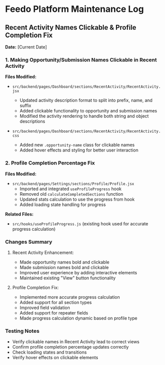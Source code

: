 # Feedo Platform Maintenance Log

## Recent Activity Names Clickable & Profile Completion Fix
**Date:** [Current Date]

### 1. Making Opportunity/Submission Names Clickable in Recent Activity
**Files Modified:**
- `src/backend/pages/Dashboard/sections/RecentActivity/RecentActivity.jsx`
  - Updated activity description format to split into prefix, name, and suffix
  - Added clickable functionality to opportunity and submission names
  - Modified the activity rendering to handle both string and object descriptions

- `src/backend/pages/Dashboard/sections/RecentActivity/RecentActivity.css`
  - Added new `.opportunity-name` class for clickable names
  - Added hover effects and styling for better user interaction

### 2. Profile Completion Percentage Fix
**Files Modified:**
- `src/backend/pages/Settings/sections/Profile/Profile.jsx`
  - Imported and integrated `useProfileProgress` hook
  - Removed old `calculateCompletedSections` function
  - Updated stats calculation to use the progress from hook
  - Added loading state handling for progress

**Related Files:**
- `src/hooks/useProfileProgress.js` (existing hook used for accurate progress calculation)

### Changes Summary
1. Recent Activity Enhancement:
   - Made opportunity names bold and clickable
   - Made submission names bold and clickable
   - Improved user experience by adding interactive elements
   - Maintained existing "View" button functionality

2. Profile Completion Fix:
   - Implemented more accurate progress calculation
   - Added support for all section types
   - Improved field validation
   - Added support for repeater fields
   - Made progress calculation dynamic based on profile type

### Testing Notes
- Verify clickable names in Recent Activity lead to correct views
- Confirm profile completion percentage updates correctly
- Check loading states and transitions
- Verify hover effects on clickable elements 